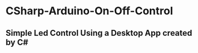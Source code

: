 # CSharp-Arduino-On-Off-Control
## Simple Led Control Using a Desktop App created by C#
<a href src="https://mvaslan.blogspot.com/2014/05/c-ile-arduino-led-role-kontrolu.html" target="_blank"/>
